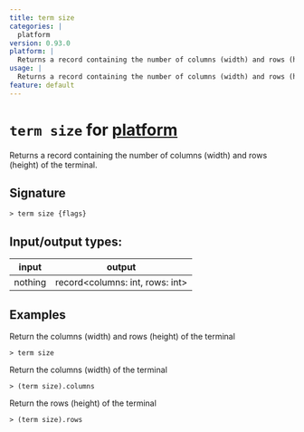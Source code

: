 ```yaml
---
title: term size
categories: |
  platform
version: 0.93.0
platform: |
  Returns a record containing the number of columns (width) and rows (height) of the terminal.
usage: |
  Returns a record containing the number of columns (width) and rows (height) of the terminal.
feature: default
---
```

<!-- This file is automatically generated. Please edit the command in https://github.com/nushell/nushell instead. -->

# `term size` for [platform](/commands/categories/platform.md)

<div class='command-title'>Returns a record containing the number of columns (width) and rows (height) of the terminal.</div>

## Signature

```> term size {flags} ```


## Input/output types:

| input   | output                          |
| ------- | ------------------------------- |
| nothing | record\<columns: int, rows: int\> |

## Examples

Return the columns (width) and rows (height) of the terminal
```nu
> term size

```

Return the columns (width) of the terminal
```nu
> (term size).columns

```

Return the rows (height) of the terminal
```nu
> (term size).rows

```
